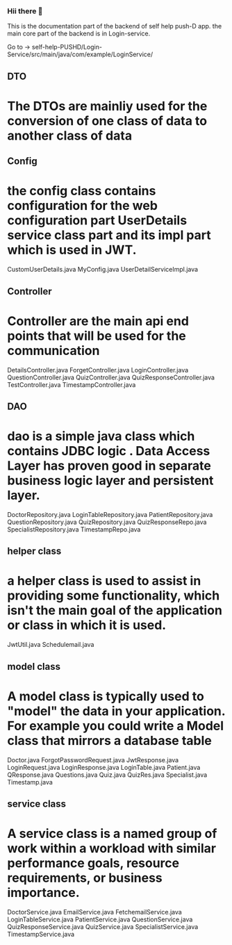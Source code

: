 ### Hii there :wave:

This is the documentation part of the backend of self help push-D app. the main core part of the backend is in Login-service.

Go to -> self-help-PUSHD/Login-Service/src/main/java/com/example/LoginService/

## DTO 
# The DTOs are mainliy used for the conversion of one class of data to another class of data 

## Config
# the config class contains configuration for the web configuration part UserDetails service class part and its impl part which is used in JWT.
CustomUserDetails.java
MyConfig.java
UserDetailServiceImpl.java

## Controller 
# Controller are the main api end points that will be used for the communication
DetailsController.java
ForgetController.java
LoginController.java
QuestionController.java
QuizController.java
QuizResponseController.java
TestController.java
TimestampController.java

## DAO
# dao is a simple java class which contains JDBC logic . Data Access Layer has proven good in separate business logic layer and persistent layer.
DoctorRepository.java
LoginTableRepository.java
PatientRepository.java
QuestionRepository.java
QuizRepository.java
QuizResponseRepo.java
SpecialistRepository.java
TimestampRepo.java

## helper class
# a helper class is used to assist in providing some functionality, which isn't the main goal of the application or class in which it is used.
JwtUtil.java
Schedulemail.java

## model class
# A model class is typically used to "model" the data in your application. For example you could write a Model class that mirrors a database table
Doctor.java
ForgotPasswordRequest.java
JwtResponse.java
LoginRequest.java
LoginResponse.java
LoginTable.java
Patient.java
QResponse.java
Questions.java
Quiz.java
QuizRes.java
Specialist.java
Timestamp.java

## service class
# A service class is a named group of work within a workload with similar performance goals, resource requirements, or business importance.
DoctorService.java
EmailService.java
FetchemailService.java
LoginTableService.java
PatientService.java
QuestionService.java
QuizResponseService.java
QuizService.java
SpecialistService.java
TimestampService.java

